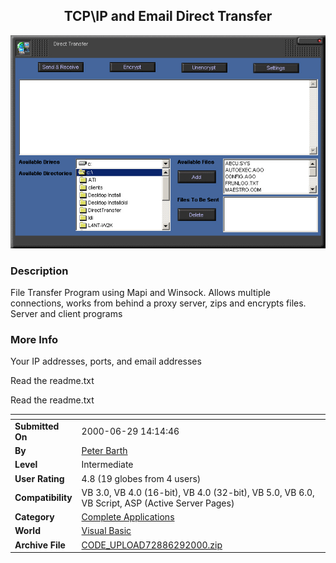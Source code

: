 ﻿<div align="center">

## TCP\\IP and Email Direct Transfer

<img src="PIC20006291534503188.jpg">
</div>

### Description

File Transfer Program using Mapi and Winsock. Allows multiple connections, works from behind a proxy server, zips and encrypts files. Server and client programs
 
### More Info
 
Your IP addresses, ports, and email addresses

Read the readme.txt

Read the readme.txt


<span>             |<span>
---                |---
**Submitted On**   |2000-06-29 14:14:46
**By**             |[Peter Barth](https://github.com/Planet-Source-Code/PSCIndex/blob/master/ByAuthor/peter-barth.md)
**Level**          |Intermediate
**User Rating**    |4.8 (19 globes from 4 users)
**Compatibility**  |VB 3\.0, VB 4\.0 \(16\-bit\), VB 4\.0 \(32\-bit\), VB 5\.0, VB 6\.0, VB Script, ASP \(Active Server Pages\) 
**Category**       |[Complete Applications](https://github.com/Planet-Source-Code/PSCIndex/blob/master/ByCategory/complete-applications__1-27.md)
**World**          |[Visual Basic](https://github.com/Planet-Source-Code/PSCIndex/blob/master/ByWorld/visual-basic.md)
**Archive File**   |[CODE\_UPLOAD72886292000\.zip](https://github.com/Planet-Source-Code/peter-barth-tcp-ip-and-email-direct-transfer__1-9385/archive/master.zip)








